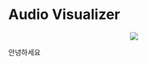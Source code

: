 # Audio Visualizer
<p align="center">
  <img src="https://media.giphy.com/media/13CoXDiaCcCoyk/giphy.gif">
</p>
안녕하세요
